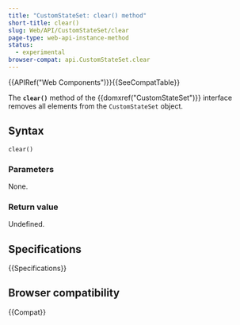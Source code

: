 ```yaml
---
title: "CustomStateSet: clear() method"
short-title: clear()
slug: Web/API/CustomStateSet/clear
page-type: web-api-instance-method
status:
  - experimental
browser-compat: api.CustomStateSet.clear
---
```


{{APIRef("Web Components")}}{{SeeCompatTable}}

The **`clear()`** method of the {{domxref("CustomStateSet")}} interface removes all elements from the `CustomStateSet` object.

## Syntax

```js-nolint
clear()
```

### Parameters

None.

### Return value

Undefined.

## Specifications

{{Specifications}}

## Browser compatibility

{{Compat}}
